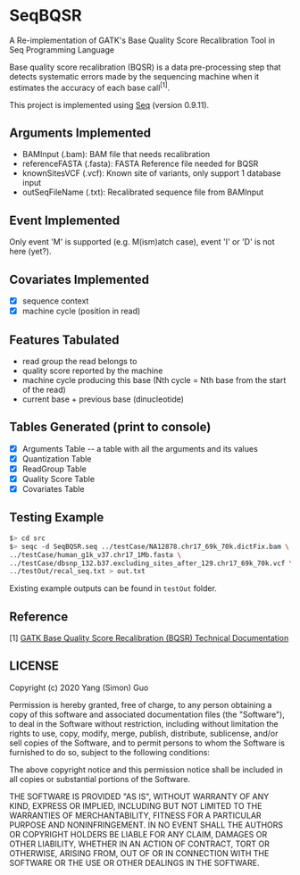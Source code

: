 # SeqBQSR
A Re-implementation of GATK's Base Quality Score Recalibration Tool in Seq Programming Language

Base quality score recalibration (BQSR) is a data pre-processing step that detects systematic errors made by the sequencing machine when it estimates the accuracy of each base call<sup>[1]</sup>.

This project is implemented using [Seq](https://seq-lang.org/index.html) (version 0.9.11).

## Arguments Implemented

- BAMInput (.bam): BAM file that needs recalibration
- referenceFASTA (.fasta): FASTA Reference file needed for BQSR
- knownSitesVCF (.vcf): Known site of variants, only support 1 database input
- outSeqFileName (.txt): Recalibrated sequence file from BAMInput

## Event Implemented

Only event 'M' is supported (e.g. M(ism)atch case), event 'I' or 'D' is not here (yet?).

## Covariates Implemented

- [x] sequence context
- [x] machine cycle (position in read)

## Features Tabulated

- read group the read belongs to
- quality score reported by the machine
- machine cycle producing this base (Nth cycle = Nth base from the start of the read) 
- current base + previous base (dinucleotide)

## Tables Generated (print to console)

- [x] Arguments Table -- a table with all the arguments and its values 
- [x] Quantization Table
- [x] ReadGroup Table
- [x] Quality Score Table
- [x] Covariates Table

## Testing Example

```sh
$> cd src
$> seqc -d SeqBQSR.seq ../testCase/NA12878.chr17_69k_70k.dictFix.bam \
../testCase/human_g1k_v37.chr17_1Mb.fasta \
../testCase/dbsnp_132.b37.excluding_sites_after_129.chr17_69k_70k.vcf \
../testOut/recal_seq.txt > out.txt
```

Existing example outputs can be found in `testOut` folder.

## Reference

[1] [GATK Base Quality Score Recalibration (BQSR) Technical Documentation](https://gatk.broadinstitute.org/hc/en-us/articles/360035890531-Base-Quality-Score-Recalibration-BQSR-)

## LICENSE

Copyright (c) 2020 Yang (Simon) Guo

Permission is hereby granted, free of charge, to any person obtaining a copy
of this software and associated documentation files (the "Software"), to deal
in the Software without restriction, including without limitation the rights
to use, copy, modify, merge, publish, distribute, sublicense, and/or sell
copies of the Software, and to permit persons to whom the Software is
furnished to do so, subject to the following conditions:

The above copyright notice and this permission notice shall be included in all
copies or substantial portions of the Software.

THE SOFTWARE IS PROVIDED "AS IS", WITHOUT WARRANTY OF ANY KIND, EXPRESS OR
IMPLIED, INCLUDING BUT NOT LIMITED TO THE WARRANTIES OF MERCHANTABILITY,
FITNESS FOR A PARTICULAR PURPOSE AND NONINFRINGEMENT. IN NO EVENT SHALL THE
AUTHORS OR COPYRIGHT HOLDERS BE LIABLE FOR ANY CLAIM, DAMAGES OR OTHER
LIABILITY, WHETHER IN AN ACTION OF CONTRACT, TORT OR OTHERWISE, ARISING FROM,
OUT OF OR IN CONNECTION WITH THE SOFTWARE OR THE USE OR OTHER DEALINGS IN THE
SOFTWARE.